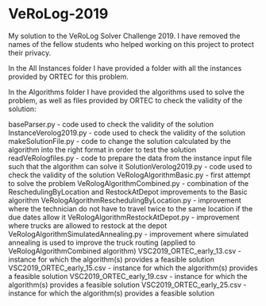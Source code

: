 # VeRoLog-2019
My solution to the VeRoLog Solver Challenge 2019. I have removed the names of the fellow students who helped working on this project to protect their privacy.

In the All Instances folder I have provided a folder with all the instances provided by ORTEC for this problem. 

In the Algorithms folder I have provided the algorithms used to solve the problem, as well as files provided by ORTEC to check the validity of the solution:

baseParser.py - code used to check the validity of the solution
InstanceVerolog2019.py - code used to check the validity of the solution
makeSolutionFile.py - code to change the solution calculated by the algorithm into the right format in order to test the solution
readVeRologfiles.py - code to prepare the data from the instance input file such that the algorithm can solve it
SolutionVerolog2019.py - code used to check the validity of the solution
VeRologAlgorithmBasic.py - first attempt to solve the problem
VeRologAlgorithmCombined.py - combination of the ReschedulingByLocation and RestockAtDepot improvements to the Basic algorithm
VeRologAlgorithmReschedulingByLocation.py - improvement where the technician do not have to travel twice to the same location if the due dates allow it
VeRologAlgorithmRestockAtDepot.py - improvement where trucks are allowed to restock at the depot
VeRologAlgorithmSimulatedAnnealing.py - improvement where simulated annealing is used to improve the truck routing (applied to VeRologAlgorithmCombined algorithm)
VSC2019_ORTEC_early_13.csv - instance for which the algorithm(s) provides a feasible solution
VSC2019_ORTEC_early_15.csv - instance for which the algorithm(s) provides a feasible solution
VSC2019_ORTEC_early_19.csv - instance for which the algorithm(s) provides a feasible solution
VSC2019_ORTEC_early_25.csv - instance for which the algorithm(s) provides a feasible solution

